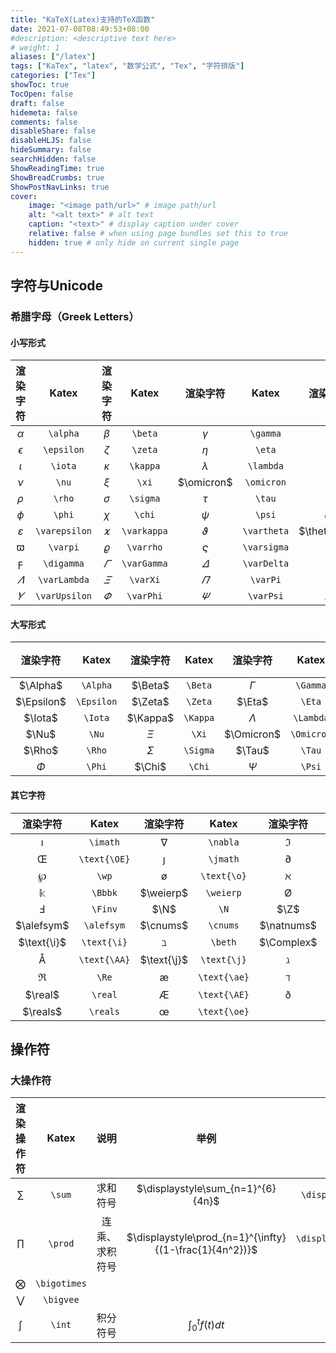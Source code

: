 ```yaml
---
title: "KaTeX(Latex)支持的TeX函数"
date: 2021-07-08T08:49:53+08:00
#description: <descriptive text here>
# weight: 1
aliases: ["/latex"]
tags: ["KaTex", "latex", "数学公式", "Tex", "字符排版"]
categories: ["Tex"]
showToc: true
TocOpen: false
draft: false
hidemeta: false
comments: false
disableShare: false
disableHLJS: false
hideSummary: false
searchHidden: false
ShowReadingTime: true
ShowBreadCrumbs: true
ShowPostNavLinks: true
cover:
    image: "<image path/url>" # image path/url
    alt: "<alt text>" # alt text
    caption: "<text>" # display caption under cover
    relative: false # when using page bundles set this to true
    hidden: true # only hide on current single page
---
```


## 字符与Unicode

### 希腊字母（Greek Letters）

#### 小写形式

| 渲染字符 | Katex | 渲染字符 | Katex | 渲染字符 | Katex | 渲染字符 | Katex |
| :--: | :--: | :--: | :--: | :--: | :--: | :--: | :--: |
| $\alpha$ | `\alpha` | $\beta$ | `\beta` | $\gamma$ | `\gamma` | $\delta$ | `\delta` |
|  $\epsilon$   |  `\epsilon`   |   $\zeta$   |   `\zeta`   | $\eta$ | `\eta` | $\theta$ | `\theta` |
|    $\iota$    |    `\iota`    |  $\kappa$   |  `\kappa`   | $\lambda$ | `\lambda` | $\mu$ | `\mu` |
|     $\nu$     |     `\nu`     |    $\xi$    |    `\xi`    | $\omicron$ | `\omicron` | $\pi$ | `\pi` |
|    $\rho$     |    `\rho`     |  $\sigma$   |  `\sigma`   | $\tau$ | `\tau` | $\upsilon$ | `\upsilon` |
|    $\phi$     |    `\phi`     |   $\chi$    |   `\chi`    |   $\psi$    |   `\psi`    |  $\omega$   |  `\omega`   |
| $\varepsilon$ | `\varepsilon` | $\varkappa$ | `\varkappa` | $\vartheta$ | `\vartheta` | $\thetasym$ | `\thetasym` |
|   $\varpi$    |   `\varpi`    |  $\varrho$  |  `\varrho`  | $\varsigma$ | `\varsigma` |  $\varphi$  |  `\varphi`  |
|  $\digamma$   |  `\digamma`   | $\varGamma$ | `\varGamma` | $\varDelta$ | `\varDelta` | $\varTheta$ | `\varTheta` |
| $\varLambda$  | `\varLambda`  |  $\varXi$   |  `\varXi`   |  $\varPi$   |  `\varPi`   | $\varSigma$ | `\varSigma` |
| $\varUpsilon$ | `\varUpsilon` |  $\varPhi$  |  `\varPhi`  |  $\varPsi$  |  `\varPsi`  | $\varOmega$ | `\varOmega` |

#### 大写形式

|  渲染字符  |   Katex    | 渲染字符 |  Katex   |  渲染字符  |   Katex    |  渲染字符  |   Katex    |
| :--------: | :--------: | :------: | :------: | :--------: | :--------: | :--------: | :--------: |
|  $\Alpha$  |  `\Alpha`  | $\Beta$  | `\Beta`  |  $\Gamma$  |  `\Gamma`  |  $\Delta$  |  `\Delta`  |
| $\Epsilon$ | `\Epsilon` | $\Zeta$  | `\Zeta`  |   $\Eta$   |   `\Eta`   |  $\Theta$  |  `\Theta`  |
|  $\Iota$   |  `\Iota`   | $\Kappa$ | `\Kappa` | $\Lambda$  | `\Lambda`  |   $\Mu$    |   `\Mu`    |
|   $\Nu$    |   `\Nu`    |  $\Xi$   |  `\Xi`   | $\Omicron$ | `\Omicron` |   $\Pi$    |   `\Pi`    |
|   $\Rho$   |   `\Rho`   | $\Sigma$ | `\Sigma` |   $\Tau$   |   `\Tau`   | $\Upsilon$ | `\Upsilon` |
|   $\Phi$   |   `\Phi`   |  $\Chi$  |  `\Chi`  |   $\Psi$   |   `\Psi`   |  $\Omega$  |  `\Omega`  |



#### 其它字符

|   渲染字符   |    Katex     |   渲染字符   |    Katex     |  渲染字符   |    Katex    |   渲染字符   |    Katex     |
| :----------: | :----------: | :----------: | :----------: | :---------: | :---------: | :----------: | :----------: |
|   $\imath$   |   `\imath`   |   $\nabla$   |   `\nabla`   |    $\Im$    |    `\Im`    |   $\Reals$   |   `\Reals`   |
| $\text{\OE}$ | `\text{\OE}` |   $\jmath$   |   `\jmath`   | $\partial$  | `\partial`  |   $\image$   |   `\image`   |
|    $\wp$     |    `\wp`     | $\text{\o}$  | `\text{\o}`  |  $\aleph$   |  `\aleph`   |   $\Game$    |   `\Game`    |
|   $\Bbbk$    |   `\Bbbk`    |  $\weierp$   |  `\weierp`   | $\text{\O}$ | `\text{\O}` |   $\alef$    |   `\alef`    |
|   $\Finv$    |   `\Finv`    |     $\N$     |     `\N`     |    $\Z$     |    `\Z`     | $\text{\ss}$ | `\text{\ss}` |
|  $\alefsym$  |  `\alefsym`  |   $\cnums$   |   `\cnums`   | $\natnums$  | `\natnums`  | $\text{\aa}$ | `\text{\aa}` |
| $\text{\i}$  | `\text{\i}`  |   $\beth$    |   `\beth`    | $\Complex$  | `\Complex`  |     $\R$     |     `\R`     |
| $\text{\AA}$ | `\text{\AA}` | $\text{\j}$  | `\text{\j}`  |  $\gimel$   |  `\gimel`   |    $\ell$    |    `\ell`    |
|    $\Re$     |    `\Re`     | $\text{\ae}$ | `\text{\ae}` |  $\daleth$  |  `\daleth`  |   $\hbar$    |   `\hbar`    |
|   $\real$    |   `\real`    | $\text{\AE}$ | `\text{\AE}` |   $\eth$    |   `\eth`    |  $\hslash$   |  `\hslash`   |
|   $\reals$   |   `\reals`   | $\text{\oe}$ | `\text{\oe}` |             |             |              |              |





## 操作符

### 大操作符

|  渲染操作符  |    Katex     |      说明      |                          举例                           |                       Katex函数                        |
| :----------: | :----------: | :------------: | :-----------------------------------------------------: | :----------------------------------------------------: |
|    $\sum$    |    `\sum`    |    求和符号    |            $\displaystyle\sum_{n=1}^{6}{4n}$            |           `\displaystyle\sum_{n=1}^{6}{4n}`            |
|   $\prod$    |   `\prod`    | 连乘、求积符号 | $\displaystyle\prod_{n=1}^{\infty}{(1-\frac{1}{4n^2})}$ | `\displaystyle\prod_{n=1}^{\infty}{(1-\frac{1}{4n^2})` |
| $\bigotimes$ | `\bigotimes` |                |                                                         |                                                        |
|  $\bigvee$   |  `\bigvee`   |                |                                                         |                                                        |
|    $\int$    |    `\int`    |    积分符号    |                 $\int_{0}^{t}{f(t)dt}$                  |                 `\int_{0}^{t}{f(t)dt}`                 |





